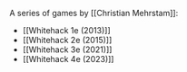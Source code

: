 A series of games by [[Christian Mehrstam]]:

- [[Whitehack 1e (2013)]]
- [[Whitehack 2e (2015)]]
- [[Whitehack 3e (2021)]]
- [[Whitehack 4e (2023)]]